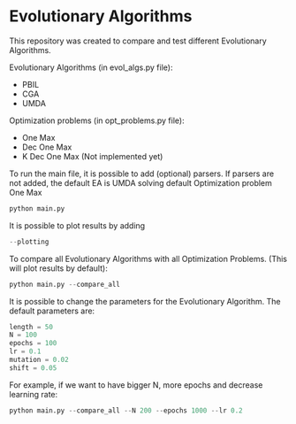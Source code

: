 # Evolutionary Algorithms

This repository was created to compare and test different Evolutionary Algorithms.

Evolutionary Algorithms (in evol_algs.py file):

* PBIL
* CGA
* UMDA

Optimization problems (in opt_problems.py file):

* One Max
* Dec One Max
* K Dec One Max (Not implemented yet)

To run the main file, it is possible to add (optional) parsers.
If parsers are not added, the default EA is UMDA solving default Optimization problem One Max

```python
python main.py
```

It is possible to plot results by adding

```python
--plotting
```

To compare all Evolutionary Algorithms with all Optimization Problems. (This will plot results by default):

```python
python main.py --compare_all
```

It is possible to change the parameters for the Evolutionary Algorithm.
The default parameters are:

```python
length = 50
N = 100
epochs = 100
lr = 0.1
mutation = 0.02
shift = 0.05
```

For example, if we want to have bigger N, more epochs and decrease learning rate:

```python
python main.py --compare_all --N 200 --epochs 1000 --lr 0.2
```
